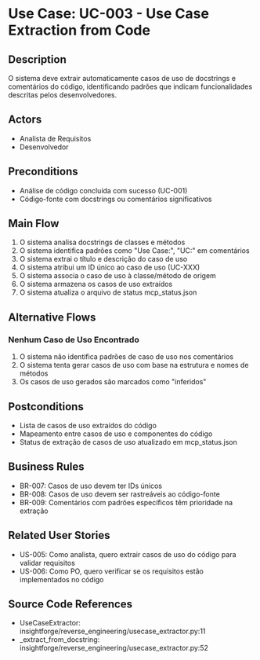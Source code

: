 # Use Case: UC-003 - Use Case Extraction from Code

## Description

O sistema deve extrair automaticamente casos de uso de docstrings e comentários do código, identificando padrões que indicam funcionalidades descritas pelos desenvolvedores.

## Actors

- Analista de Requisitos
- Desenvolvedor

## Preconditions

- Análise de código concluída com sucesso (UC-001)
- Código-fonte com docstrings ou comentários significativos

## Main Flow

1. O sistema analisa docstrings de classes e métodos
2. O sistema identifica padrões como "Use Case:", "UC:" em comentários
3. O sistema extrai o título e descrição do caso de uso
4. O sistema atribui um ID único ao caso de uso (UC-XXX)
5. O sistema associa o caso de uso à classe/método de origem
6. O sistema armazena os casos de uso extraídos
7. O sistema atualiza o arquivo de status mcp_status.json

## Alternative Flows

### Nenhum Caso de Uso Encontrado

1. O sistema não identifica padrões de caso de uso nos comentários
2. O sistema tenta gerar casos de uso com base na estrutura e nomes de métodos
3. Os casos de uso gerados são marcados como "inferidos"

## Postconditions

- Lista de casos de uso extraídos do código
- Mapeamento entre casos de uso e componentes do código
- Status de extração de casos de uso atualizado em mcp_status.json

## Business Rules

- BR-007: Casos de uso devem ter IDs únicos
- BR-008: Casos de uso devem ser rastreáveis ao código-fonte
- BR-009: Comentários com padrões específicos têm prioridade na extração

## Related User Stories

- US-005: Como analista, quero extrair casos de uso do código para validar requisitos
- US-006: Como PO, quero verificar se os requisitos estão implementados no código

## Source Code References

- UseCaseExtractor: insightforge/reverse_engineering/usecase_extractor.py:11
- _extract_from_docstring: insightforge/reverse_engineering/usecase_extractor.py:52
